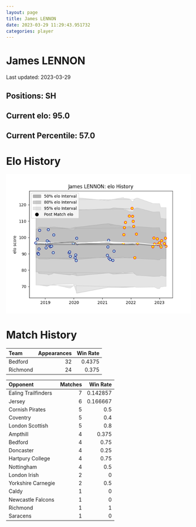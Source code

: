 ```yaml
---  
layout: page  
title: James LENNON  
date: 2023-03-29 11:29:43.951732  
categories: player  
---
```

# James LENNON


Last updated: 2023-03-29
## Positions: SH

## Current elo: 95.0

## Current Percentile: 57.0

# Elo History


![elo history](history_JamesLENNON.png)
# Match History


| Team     |   Appearances |   Win Rate |
|:---------|--------------:|-----------:|
| Bedford  |            32 |     0.4375 |
| Richmond |            24 |     0.375  |

| Opponent            |   Matches |   Win Rate |
|:--------------------|----------:|-----------:|
| Ealing Trailfinders |         7 |   0.142857 |
| Jersey              |         6 |   0.166667 |
| Cornish Pirates     |         5 |   0.5      |
| Coventry            |         5 |   0.4      |
| London Scottish     |         5 |   0.8      |
| Ampthill            |         4 |   0.375    |
| Bedford             |         4 |   0.75     |
| Doncaster           |         4 |   0.25     |
| Hartpury College    |         4 |   0.75     |
| Nottingham          |         4 |   0.5      |
| London Irish        |         2 |   0        |
| Yorkshire Carnegie  |         2 |   0.5      |
| Caldy               |         1 |   0        |
| Newcastle Falcons   |         1 |   0        |
| Richmond            |         1 |   1        |
| Saracens            |         1 |   0        |